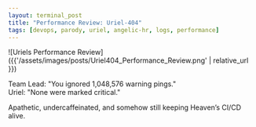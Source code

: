 ```yaml
---
layout: terminal_post
title: "Performance Review: Uriel-404"
tags: [devops, parody, uriel, angelic-hr, logs, performance]
---
```

![Uriels Performance Review]({{'/assets/images/posts/Uriel404_Performance_Review.png' | relative_url }})

Team Lead: "You ignored 1,048,576 warning pings."  
Uriel: "None were marked critical."

Apathetic, undercaffeinated, and somehow still keeping Heaven’s CI/CD alive.